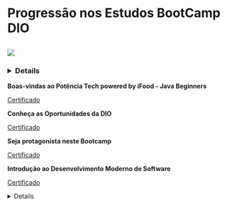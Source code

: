 # Progressão nos Estudos BootCamp DIO

## 

![](https://hermes.digitalinnovation.one/tracks/8c36ef13-eebb-4efa-9a13-31f1c315fc02.png)

### <details>Prespare-se para a Jornada (Onboarding)

**Boas-vindas ao Potência Tech powered by iFood - Java Beginners**

[Certificado](https://www.dio.me/certificate/DFD16034/share)

**Conheça as Oportunidades da DIO**

[Certificado](https://www.dio.me/certificate/54EE58A3/share)

**Seja protagonista neste Bootcamp**

[Certificado](https://www.dio.me/certificate/89DFF53F/share)

**Introdução ao Desenvolvimento Moderno de Software**

[Certificado](https://certificates.digitalinnovation.one/86AA3DA6)

<details>

 

### Princípios de Desenvolvimento de Software

**Introdução a Programação e Pensamento Computacional**

[Certificado](https://www.dio.me/certificate/DB57C4DB/share)

**Introdução ao Git e ao GitHub**

[Certificado](https://www.dio.me/certificate/561DE31A/share)

**Como entregar seu Desafio de Projeto**

[Certificado](https://www.dio.me/certificate/C1AF1539/share)

**Criando seu Primeiro Repositório no GitHub Para Compartilhar Seu Progresso**

[Certificado](https://www.dio.me/certificate/9FD242B0/share)
